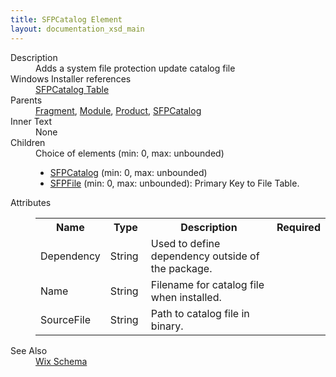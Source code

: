 ```yaml
---
title: SFPCatalog Element
layout: documentation_xsd_main
---
```

<dl>
  <dt>Description</dt>
  <dd>                 Adds a system file protection update catalog file             </dd>
  <dt>Windows Installer references</dt>
  <dd>
    <a href="http://msdn.microsoft.com/library/aa371833.aspx" target="_blank">SFPCatalog Table</a>
  </dd>
  <dt>Parents</dt>
  <dd>
    <a href="../wix/fragment">Fragment</a>, <a href="../wix/module">Module</a>, <a href="../wix/product">Product</a>, <a href="../wix/sfpcatalog">SFPCatalog</a></dd>
  <dt>Inner Text</dt>
  <dd>None</dd>
  <dt>Children</dt>
  <dd>Choice of elements (min: 0, max: unbounded)<ul><li><a href="../wix/sfpcatalog">SFPCatalog</a> (min: 0, max: unbounded)</li><li><a href="../wix/sfpfile">SFPFile</a> (min: 0, max: unbounded): Primary Key to File Table.</li></ul></dd>
  <dt>Attributes</dt>
  <dd>
    <table cellspacing="0" cellpadding="0" class="schema">
      <tr>
        <th width="15%">Name</th>
        <th width="15%">Type</th>
        <th width="65%">Description</th>
        <th width="15%">Required</th>
      </tr>
      <tr>
        <td>Dependency</td>
        <td>String</td>
        <td>Used to define dependency outside of the package.</td>
        <td>&nbsp;</td>
      </tr>
      <tr>
        <td>Name</td>
        <td>String</td>
        <td>Filename for catalog file when installed.</td>
        <td>&nbsp;</td>
      </tr>
      <tr>
        <td>SourceFile</td>
        <td>String</td>
        <td>Path to catalog file in binary.</td>
        <td>&nbsp;</td>
      </tr>
    </table>
  </dd>
  <dt>See Also</dt>
  <dd>
    <a href="../wix">Wix Schema</a>
  </dd>
</dl>
